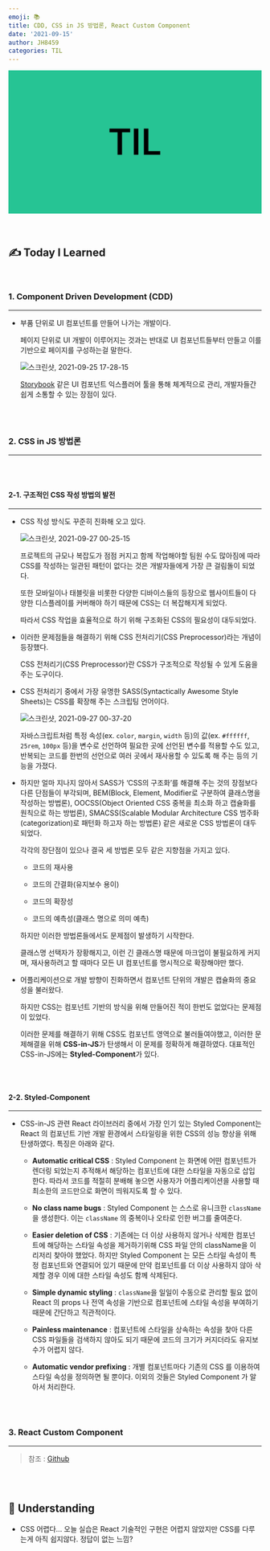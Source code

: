 ```yaml
---
emoji: 📚
title: CDD, CSS in JS 방법론, React Custom Component
date: '2021-09-15'
author: JH8459
categories: TIL
---
```


![github-blog.png](../../assets/common/TIL.jpeg)

<br>

## ✍️ **T**oday **I** **L**earned

<br>

### 1. Component Driven Development (CDD)

---

- 부품 단위로 UI 컴포넌트를 만들어 나가는 개발이다.

  페이지 단위로 UI 개발이 이루어지는 것과는 반대로 UI 컴포넌트들부터 만들고 이를 기반으로 페이지를 구성하는걸 말한다.

  ![스크린샷, 2021-09-25 17-28-15](https://user-images.githubusercontent.com/83164003/134765002-85187ace-81db-4807-837e-d171c8a4efe3.png)

  <a href="https://storybook.js.org/" target="_blank">Storybook</a> 같은 UI 컴포넌트 익스플러어 툴을 통해 체계적으로 관리, 개발자들간 쉽게 소통할 수 있는 장점이 있다.

<br>
<br>

### 2. CSS in JS 방법론

---

<br>
<br>

#### 2-1. 구조적인 CSS 작성 방법의 발전

---

- CSS 작성 방식도 꾸준히 진화해 오고 있다.

  ![스크린샷, 2021-09-27 00-25-15](https://user-images.githubusercontent.com/83164003/134814144-584fee4d-e69e-4391-97ff-a71850f8a3ce.png)

  프로젝트의 규모나 복잡도가 점점 커지고 함께 작업해야할 팀원 수도 많아짐에 따라 CSS를 작성하는 일관된 패턴이 없다는 것은 개발자들에게 가장 큰 걸림돌이 되었다.

  또한 모바일이나 태블릿을 비롯한 다양한 디바이스들의 등장으로 웹사이트들이 다양한 디스플레이를 커버해야 하기 때문에 CSS는 더 복잡해지게 되었다.

  따라서 CSS 작업을 효율적으로 하기 위해 구조화된 CSS의 필요성이 대두되었다.

- 이러한 문제점들을 해결하기 위해 CSS 전처리기(CSS Preprocessor)라는 개념이 등장했다.

  CSS 전처리기(CSS Preprocessor)란 CSS가 구조적으로 작성될 수 있게 도움을 주는 도구이다.

- CSS 전처리기 중에서 가장 유명한 SASS(Syntactically Awesome Style Sheets)는 CSS를 확장해 주는 스크립팅 언어이다.

  ![스크린샷, 2021-09-27 00-37-20](https://user-images.githubusercontent.com/83164003/134814581-960d8e3e-57c0-488b-8dd4-9294278560c1.png)

  자바스크립트처럼 특정 속성(ex. `color`, `margin`, `width` 등)의 값(ex. `#ffffff`, `25rem`, `100px` 등)을 변수로 선언하여 필요한 곳에 선언된 변수를 적용할 수도 있고, 반복되는 코드를 한번의 선언으로 여러 곳에서 재사용할 수 있도록 해 주는 등의 기능을 가졌다.

- 하지만 얼마 지나지 않아서 SASS가 ‘CSS의 구조화’를 해결해 주는 것의 장점보다 다른 단점들이 부각되며, BEM(Block, Element, Modifier로 구분하여 클래스명을 작성하는 방법론), OOCSS(Object Oriented CSS 중복을 최소화 하고 캡슐화를 원칙으로 하는 방법론), SMACSS(Scalable Modular Architecture CSS 범주화(categorization)로 패턴화 하고자 하는 방법론) 같은 새로운 CSS 방법론이 대두되었다.

  각각의 장단점이 있으나 결국 세 방법론 모두 같은 지향점을 가지고 있다.

  - 코드의 재사용

  - 코드의 간결화(유지보수 용이)

  - 코드의 확장성

  - 코드의 예측성(클래스 명으로 의미 예측)

  하지만 이러한 방법론들에서도 문제점이 발생하기 시작한다.

  클래스명 선택자가 장황해지고, 이런 긴 클래스명 때문에 마크업이 불필요하게 커지며, 재사용하려고 할 때마다 모든 UI 컴포넌트를 명시적으로 확장해야만 했다.

- 어플리케이션으로 개발 방향이 진화하면서 컴포넌트 단위의 개발은 캡슐화의 중요성을 불러왔다.

  하지만 CSS는 컴포넌트 기반의 방식을 위해 만들어진 적이 한번도 없었다는 문제점이 있었다.

  이러한 문제를 해결하기 위해 CSS도 컴포넌트 영역으로 불러들여야했고, 이러한 문제해결을 위해 **CSS-in-JS**가 탄생해서 이 문제를 정확하게 해결하였다. 대표적인 CSS-in-JS에는 **Styled-Component**가 있다.

<br>
<br>

#### 2-2. Styled-Component

---

- CSS-in-JS 관련 React 라이브러리 중에서 가장 인기 있는 Styled Component는 React 의 컴포넌트 기반 개발 환경에서 스타일링을 위한 CSS의 성능 향상을 위해 탄생하였다. 특징은 아래와 같다.

  - **Automatic critical CSS** : Styled Component 는 화면에 어떤 컴포넌트가 렌더링 되었는지 추적해서 해당하는 컴포넌트에 대한 스타일을 자동으로 삽입한다. 따라서 코드를 적절히 분배해 놓으면 사용자가 어플리케이션을 사용할 때 최소한의 코드만으로 화면이 띄워지도록 할 수 있다.

  - **No class name bugs** : Styled Component 는 스스로 유니크한 `className` 을 생성한다. 이는 `className` 의 중복이나 오타로 인한 버그를 줄여준다.

  - **Easier deletion of CSS** : 기존에는 더 이상 사용하지 않거나 삭제한 컴포넌트에 해당하는 스타일 속성을 제거하기위해 CSS 파일 안의 className을 이리저리 찾아야 했었다. 하지만 Styled Component 는 모든 스타일 속성이 특정 컴포넌트와 연결되어 있기 때문에 만약 컴포넌트를 더 이상 사용하지 않아 삭제할 경우 이에 대한 스타일 속성도 함께 삭제된다.

  - **Simple dynamic styling** : `className`을 일일이 수동으로 관리할 필요 없이 React 의 props 나 전역 속성을 기반으로 컴포넌트에 스타일 속성을 부여하기 때문에 간단하고 직관적이다.

  - **Painless maintenance** : 컴포넌트에 스타일을 상속하는 속성을 찾아 다른 CSS 파일들을 검색하지 않아도 되기 때문에 코드의 크기가 커지더라도 유지보수가 어렵지 않다.

  - **Automatic vendor prefixing** : 개별 컴포넌트마다 기존의 CSS 를 이용하여 스타일 속성을 정의하면 될 뿐이다. 이외의 것들은 Styled Component 가 알아서 처리한다.

<br>
<br>

### 3. React Custom Component

---

> 참조 : <a href="https://github.com/JH8459/im-sprint-react-custom-component" target="_blank">Github</a>

<br>
<br>

## 🤔 Understanding

- CSS 어렵다... 오늘 실습은 React 기술적인 구현은 어렵지 않았지만 CSS를 다루는게 아직 쉽지않다. 정답이 없는 느낌?

<br>
<br>

```toc

```
